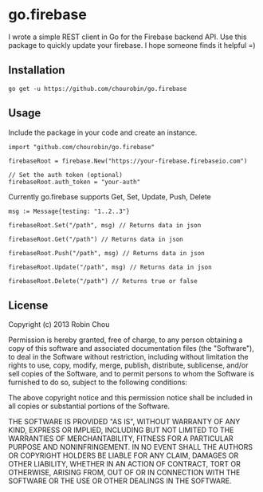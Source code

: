 # go.firebase

I wrote a simple REST client in Go for the Firebase backend API. Use this package to quickly update your firebase. I hope someone finds it helpful =)

## Installation

````
go get -u https://github.com/chourobin/go.firebase
````

## Usage

Include the package in your code and create an instance.
````
import "github.com/chourobin/go.firebase"

firebaseRoot = firebase.New("https://your-firebase.firebaseio.com")

// Set the auth token (optional)
firebaseRoot.auth_token = "your-auth"
````

Currently go.firebase supports Get, Set, Update, Push, Delete
````
msg := Message{testing: "1..2..3"}

firebaseRoot.Set("/path", msg) // Returns data in json

firebaseRoot.Get("/path") // Returns data in json

firebaseRoot.Push("/path", msg) // Returns data in json

firebaseRoot.Update("/path", msg) // Returns data in json

firebaseRoot.Delete("/path") // Returns true or false
````

## License

Copyright (c) 2013 Robin Chou

Permission is hereby granted, free of charge, to any person obtaining a copy
of this software and associated documentation files (the "Software"), to deal
in the Software without restriction, including without limitation the rights
to use, copy, modify, merge, publish, distribute, sublicense, and/or sell
copies of the Software, and to permit persons to whom the Software is
furnished to do so, subject to the following conditions:

The above copyright notice and this permission notice shall be included in
all copies or substantial portions of the Software.

THE SOFTWARE IS PROVIDED "AS IS", WITHOUT WARRANTY OF ANY KIND, EXPRESS OR
IMPLIED, INCLUDING BUT NOT LIMITED TO THE WARRANTIES OF MERCHANTABILITY,
FITNESS FOR A PARTICULAR PURPOSE AND NONINFRINGEMENT. IN NO EVENT SHALL THE
AUTHORS OR COPYRIGHT HOLDERS BE LIABLE FOR ANY CLAIM, DAMAGES OR OTHER
LIABILITY, WHETHER IN AN ACTION OF CONTRACT, TORT OR OTHERWISE, ARISING FROM,
OUT OF OR IN CONNECTION WITH THE SOFTWARE OR THE USE OR OTHER DEALINGS IN
THE SOFTWARE.